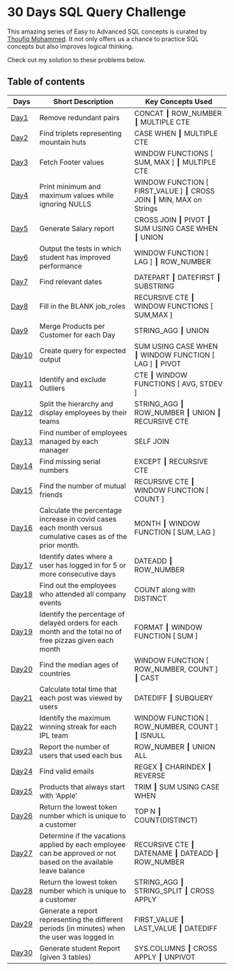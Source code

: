 #  30 Days SQL Query Challenge

This amazing series of Easy to Advanced SQL concepts is curated by [Thoufiq Mohammed](https://www.youtube.com/playlist?list=PLavw5C92dz9Hxz0YhttDniNgKejQlPoAn). It not only offers us a chance to practice SQL concepts but also improves logical thinking.

Check out my solution to these problems below.

## Table of contents
| Days | Short Description | Key Concepts Used | 
|---|---|---|
| [Day1](https://github.com/Kanikamittal99/30DaySQLQueryChallenge/blob/main/Day%2001/1_remove_redundant_pairs.sql) | Remove redundant pairs | CONCAT ┃ ROW_NUMBER ┃ MULTIPLE CTE |
| [Day2](https://github.com/Kanikamittal99/30DaySQLQueryChallenge/blob/main/Day%2002/2_ski_resort_company.sql) | Find triplets representing mountain huts | CASE WHEN ┃ MULTIPLE CTE |
| [Day3](https://github.com/Kanikamittal99/30DaySQLQueryChallenge/blob/main/Day%2003/3_fetch_footer_values.sql) | Fetch Footer values | WINDOW FUNCTIONS [ SUM, MAX ] ┃ MULTIPLE CTE |
| [Day4](https://github.com/Kanikamittal99/30DaySQLQueryChallenge/blob/main/Day%2004/4_segregate_data.sql) | Print minimum and maximum values while ignoring NULLS | WINDOW FUNCTION [ FIRST_VALUE ] ┃ CROSS JOIN ┃ MIN, MAX on Strings |
| [Day5](https://github.com/Kanikamittal99/30DaySQLQueryChallenge/blob/main/Day%2005/5_generate_salary_report.sql) | Generate Salary report | CROSS JOIN ┃ PIVOT ┃ SUM USING CASE WHEN  ┃  UNION |
| [Day6](https://github.com/Kanikamittal99/30DaySQLQueryChallenge/blob/main/Day%2006/6_improved_performance.sql) | Output the tests in which student has improved performance | WINDOW FUNCTION [ LAG ] ┃ ROW_NUMBER |
| [Day7](https://github.com/Kanikamittal99/30DaySQLQueryChallenge/blob/main/Day%2007/7_find_relevant_dates.sql) | Find relevant dates | DATEPART ┃ DATEFIRST ┃ SUBSTRING |
| [Day8](https://github.com/Kanikamittal99/30DaySQLQueryChallenge/blob/main/Day%2008/08_Fill_Blanks_JobRole.sql) | Fill in the BLANK job_roles | RECURSIVE CTE ┃ WINDOW FUNCTIONS [ SUM,MAX ] |
| [Day9](https://github.com/Kanikamittal99/30DaySQLQueryChallenge/blob/main/Day%2009/9_Merge_Agg_Product_by_Date_Cust.sql) | Merge Products per Customer for each Day  | STRING_AGG  ┃ UNION |
| [Day10](https://github.com/Kanikamittal99/30DaySQLQueryChallenge/blob/main/Day%2010/10_Velocity_level.sql) | Create query for expected output  | SUM USING CASE WHEN ┃ WINDOW FUNCTION [ LAG ] ┃ PIVOT |
| [Day11](https://github.com/Kanikamittal99/30DaySQLQueryChallenge/blob/main/Day%2011/11_remove_outliers.sql) | Identify and exclude Outliers  | CTE ┃ WINDOW FUNCTIONS [ AVG, STDEV ] |
| [Day12](https://github.com/Kanikamittal99/30DaySQLQueryChallenge/blob/main/Day%2012/12_split_hierarchy.sql) | Split the hierarchy and display employees by their teams | STRING_AGG ┃  ROW_NUMBER ┃ UNION ┃ RECURSIVE CTE |
| [Day13](https://github.com/Kanikamittal99/30DaySQLQueryChallenge/blob/main/Day%2013/13_No_of_employees_manager.sql) | Find number of employees managed by each manager | SELF JOIN |
| [Day14](https://github.com/Kanikamittal99/30DaySQLQueryChallenge/blob/main/Day%2014/14_find_missing_data.sql) | Find missing serial numbers | EXCEPT ┃ RECURSIVE CTE |
| [Day15](https://github.com/Kanikamittal99/30DaySQLQueryChallenge/blob/main/Day%2015/15_find_mutual_friends.sql) | Find the number of mutual friends | RECURSIVE CTE  ┃ WINDOW FUNCTION [ COUNT ] |
| [Day16](https://github.com/Kanikamittal99/30DaySQLQueryChallenge/blob/main/Day%2016/16_covid_percentage_incr.sql) | Calculate the percentage increase in covid cases each month versus cumulative cases as of the prior month. | MONTH ┃ WINDOW FUNCTION [  SUM, LAG ] |
| [Day17](https://github.com/Kanikamittal99/30DaySQLQueryChallenge/blob/main/Day%2017/17_Users_loggedIn_5_consecutiveDays.sql) | Identify dates where a user has logged in for 5 or more consecutive days | DATEADD  ┃ ROW_NUMBER |
| [Day18](https://github.com/Kanikamittal99/30DaySQLQueryChallenge/blob/main/Day%2018/18_employees_who_attended_all_events.sql) | Find out the employees who attended all company events | COUNT along with DISTINCT |
| [Day19](https://github.com/Kanikamittal99/30DaySQLQueryChallenge/blob/main/Day%2019/19_delayed_order_free_pizzas.sql) | Identify the percentage of delayed orders for each month and the total no of free pizzas given each month | FORMAT ┃ WINDOW FUNCTION [ SUM ] |
| [Day20](https://github.com/Kanikamittal99/30DaySQLQueryChallenge/blob/main/Day%2020/20_countries_median_age.sql) | Find the median ages of countries | WINDOW FUNCTION [  ROW_NUMBER, COUNT ] ┃ CAST |
| [Day21](https://github.com/Kanikamittal99/30DaySQLQueryChallenge/blob/main/Day%2021/21_popular_posts.sql) | Calculate total time that each post was viewed by users | DATEDIFF ┃ SUBQUERY |
| [Day22](https://github.com/Kanikamittal99/30DaySQLQueryChallenge/blob/main/Day%2022/22_IPL_winning_streak.sql) | Identify the maximum winning streak for each IPL team| WINDOW FUNCTION [  ROW_NUMBER, COUNT ] ┃ ISNULL |
| [Day23](https://github.com/Kanikamittal99/30DaySQLQueryChallenge/blob/main/Day%2023/23_passengers_in_each_bus.sql) | Report the number of users that used each bus | ROW_NUMBER ┃ UNION ALL |
| [Day24](https://github.com/Kanikamittal99/30DaySQLQueryChallenge/blob/main/Day%2024/24_find_valid_emails.sql) | Find valid emails | REGEX  ┃ CHARINDEX ┃ REVERSE |
| [Day25](https://github.com/Kanikamittal99/30DaySQLQueryChallenge/blob/main/Day%2025/25_Apple_products.sql) |  Products that always start with ‘Apple’  | TRIM ┃ SUM USING CASE WHEN |
| [Day26](https://github.com/Kanikamittal99/30DaySQLQueryChallenge/blob/main/Day%2026/26_lowest_token_number.sql) | Return the lowest token number which is unique to a customer | TOP N ┃ COUNT(DISTINCT) |
| [Day27](https://github.com/Kanikamittal99/30DaySQLQueryChallenge/blob/main/Day%2027/27_leave_approver.sql) | Determine if the vacations applied by each employee can be approved or not based on the available leave balance | RECURSIVE CTE ┃ DATENAME ┃ DATEADD ┃ ROW_NUMBER |
| [Day28](https://github.com/Kanikamittal99/30DaySQLQueryChallenge/blob/main/Day%2028/28_find_length.sql) | Return the lowest token number which is unique to a customer | STRING_AGG ┃ STRING_SPLIT ┃ CROSS APPLY |
| [Day29](https://github.com/Kanikamittal99/30DaySQLQueryChallenge/blob/main/Day%2029/29_login_duration.sql) | Generate a report representing the different periods (in minutes) when the user was logged in | FIRST_VALUE ┃ LAST_VALUE ┃ DATEDIFF|
| [Day30](https://github.com/Kanikamittal99/30DaySQLQueryChallenge/blob/main/Day%2030/30_generate_student_report.sql) | Generate student Report (given 3 tables) | SYS.COLUMNS ┃ CROSS APPLY ┃ UNPIVOT |

